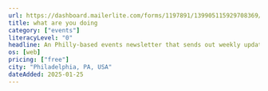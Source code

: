 ```yaml
---
url: https://dashboard.mailerlite.com/forms/1197891/139905115929708369/share
title: what are you doing
category: ["events"]
literacyLevel: "0"
headline: An Philly-based events newsletter that sends out weekly updates.
os: [web]
pricing: ["free"]
city: "Philadelphia, PA, USA"
dateAdded: 2025-01-25
---
```

